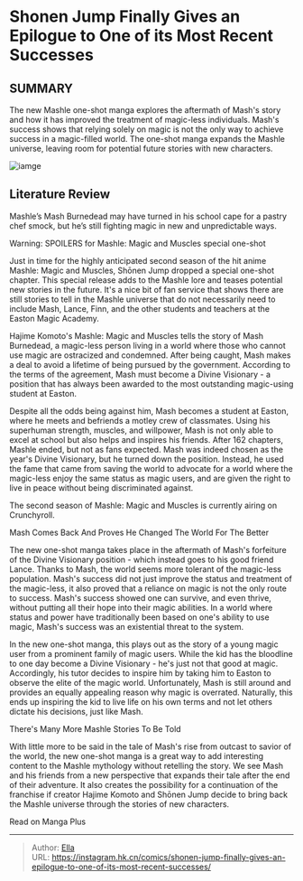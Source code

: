 # Shonen Jump Finally Gives an Epilogue to One of its Most Recent Successes


## SUMMARY 



  The new Mashle one-shot manga explores the aftermath of Mash&#39;s story and how it has improved the treatment of magic-less individuals.   Mash&#39;s success shows that relying solely on magic is not the only way to achieve success in a magic-filled world.   The one-shot manga expands the Mashle universe, leaving room for potential future stories with new characters.  

![iamge](https://static1.srcdn.com/wordpress/wp-content/uploads/2024/01/mashle-special-one-shot-chapter-cover.jpg)

## Literature Review

Mashle’s Mash Burnedead may have turned in his school cape for a pastry chef smock, but he’s still fighting magic in new and unpredictable ways.




Warning: SPOILERS for Mashle: Magic and Muscles special one-shot




Just in time for the highly anticipated second season of the hit anime Mashle: Magic and Muscles, Shōnen Jump dropped a special one-shot chapter. This special release adds to the Mashle lore and teases potential new stories in the future. It&#39;s a nice bit of fan service that shows there are still stories to tell in the Mashle universe that do not necessarily need to include Mash, Lance, Finn, and the other students and teachers at the Easton Magic Academy.

Hajime Komoto&#39;s Mashle: Magic and Muscles tells the story of Mash Burnedead, a magic-less person living in a world where those who cannot use magic are ostracized and condemned. After being caught, Mash makes a deal to avoid a lifetime of being pursued by the government. According to the terms of the agreement, Mash must become a Divine Visionary - a position that has always been awarded to the most outstanding magic-using student at Easton.


 




Despite all the odds being against him, Mash becomes a student at Easton, where he meets and befriends a motley crew of classmates. Using his superhuman strength, muscles, and willpower, Mash is not only able to excel at school but also helps and inspires his friends. After 162 chapters, Mashle ended, but not as fans expected. Mash was indeed chosen as the year&#39;s Divine Visionary, but he turned down the position. Instead, he used the fame that came from saving the world to advocate for a world where the magic-less enjoy the same status as magic users, and are given the right to live in peace without being discriminated against.



The second season of Mashle: Magic and Muscles is currently airing on Crunchyroll.





 Mash Comes Back And Proves He Changed The World For The Better 
          




The new one-shot manga takes place in the aftermath of Mash&#39;s forfeiture of the Divine Visionary position - which instead goes to his good friend Lance. Thanks to Mash, the world seems more tolerant of the magic-less population. Mash&#39;s success did not just improve the status and treatment of the magic-less, it also proved that a reliance on magic is not the only route to success. Mash&#39;s success showed one can survive, and even thrive, without putting all their hope into their magic abilities. In a world where status and power have traditionally been based on one&#39;s ability to use magic, Mash&#39;s success was an existential threat to the system.

In the new one-shot manga, this plays out as the story of a young magic user from a prominent family of magic users. While the kid has the bloodline to one day become a Divine Visionary - he&#39;s just not that good at magic. Accordingly, his tutor decides to inspire him by taking him to Easton to observe the elite of the magic world. Unfortunately, Mash is still around and provides an equally appealing reason why magic is overrated. Naturally, this ends up inspiring the kid to live life on his own terms and not let others dictate his decisions, just like Mash.






 There&#39;s Many More Mashle Stories To Be Told 
         

With little more to be said in the tale of Mash&#39;s rise from outcast to savior of the world, the new one-shot manga is a great way to add interesting content to the Mashle mythology without retelling the story. We see Mash and his friends from a new perspective that expands their tale after the end of their adventure. It also creates the possibility for a continuation of the franchise if creator Hajime Komoto and Shōnen Jump decide to bring back the Mashle universe through the stories of new characters.

Read on Manga Plus



---

> Author: [Ella](https://instagram.hk.cn/)  
> URL: https://instagram.hk.cn/comics/shonen-jump-finally-gives-an-epilogue-to-one-of-its-most-recent-successes/  

